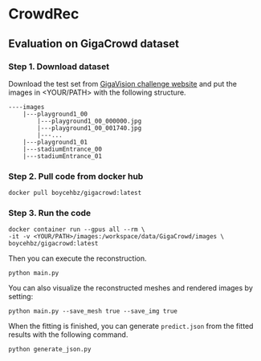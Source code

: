 # CrowdRec

## Evaluation on GigaCrowd dataset

### Step 1. Download dataset
Download the test set from [GigaVision challenge website](https://www.gigavision.cn/track/track?nav=GigaCrowd&type=nav) and put the images in <YOUR/PATH> with the following structure.

```
----images
    |---playground1_00
        |---playground1_00_000000.jpg
        |---playground1_00_001740.jpg
        |---...
    |---playground1_01
    |---stadiumEntrance_00
    |---stadiumEntrance_01
```

### Step 2. Pull code from docker hub
```
docker pull boycehbz/gigacrowd:latest
```

### Step 3. Run the code
```
docker container run --gpus all --rm \
-it -v <YOUR/PATH>/images:/workspace/data/GigaCrowd/images \
boycehbz/gigacrowd:latest
```
Then you can execute the reconstruction.
```
python main.py
```
You can also visualize the reconstructed meshes and rendered images by setting:
```
python main.py --save_mesh true --save_img true
```

When the fitting is finished, you can generate ```predict.json``` from the fitted results with the following command.
```
python generate_json.py
```
